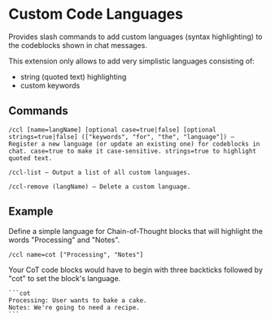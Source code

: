 # Custom Code Languages

Provides slash commands to add custom languages (syntax highlighting) to the codeblocks shown in chat messages.

This extension only allows to add very simplistic languages consisting of:
- string (quoted text) highlighting
- custom keywords


## Commands

```
/ccl [name=langName] [optional case=true|false] [optional strings=true|false] (["keywords", "for", "the", "language"]) – Register a new language (or update an existing one) for codeblocks in chat. case=true to make it case-sensitive. strings=true to highlight quoted text.

/ccl-list – Output a list of all custom languages.

/ccl-remove (langName) – Delete a custom language.
```


## Example

Define a simple language for Chain-of-Thought blocks that will highlight the words "Processing" and "Notes".

```
/ccl name=cot ["Processing", "Notes"]
```

Your CoT code blocks would have to begin with three backticks followed by "cot" to set the block's language.

    ```cot
    Processing: User wants to bake a cake.
    Notes: We're going to need a recipe.
    ```
